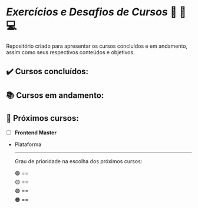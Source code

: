 # *Exercícios e Desafios de Cursos* 📝 📖 💻

Repositório criado para apresentar os cursos concluídos e em andamento, assim como seus respectivos conteúdos e objetivos. 

## ✔️ Cursos concluídos:


  
## 📚 Cursos em andamento:



## 📅 Próximos cursos:
- [ ] **Frontend Master**
* Plataforma






  ---
  Grau de prioridade na escolha dos próximos cursos: 
  
  🟢 ==   
  🟡 ==  
  🟣 ==      
  🟠 ==  


